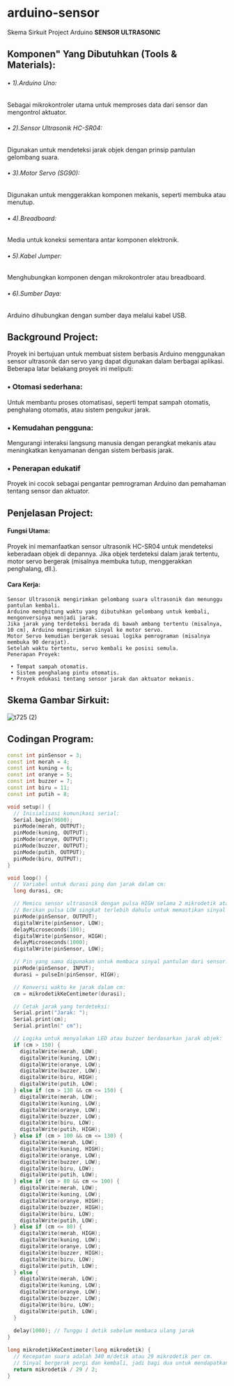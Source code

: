 # arduino-sensor

 Skema Sirkuit Project Arduino **SENSOR ULTRASONIC**




## **Komponen" Yang Dibutuhkan (Tools & Materials):**

###### • 1).Arduino Uno:
Sebagai mikrokontroler utama untuk memproses data dari sensor dan mengontrol aktuator.
###### • 2).Sensor Ultrasonik HC-SR04:
Digunakan untuk mendeteksi jarak objek dengan prinsip pantulan gelombang suara.
###### • 3).Motor Servo (SG90):
Digunakan untuk menggerakkan komponen mekanis, seperti membuka atau menutup.
###### • 4).Breadboard:
Media untuk koneksi sementara antar komponen elektronik.
###### • 5).Kabel Jumper:
Menghubungkan komponen dengan mikrokontroler atau breadboard.
###### • 6).Sumber Daya:
Arduino dihubungkan dengan sumber daya melalui kabel USB.


## Background Project:
  Proyek ini bertujuan untuk membuat sistem berbasis Arduino menggunakan sensor ultrasonik dan servo yang dapat digunakan dalam berbagai aplikasi. Beberapa latar belakang proyek ini meliputi:
### • **Otomasi sederhana:**
Untuk membantu proses otomatisasi, seperti tempat sampah otomatis, penghalang otomatis, atau sistem pengukur jarak.

### • **Kemudahan pengguna:** 
Mengurangi interaksi langsung manusia dengan perangkat mekanis atau meningkatkan kenyamanan dengan sistem berbasis jarak.

### • **Penerapan edukatif**
 Proyek ini cocok sebagai pengantar pemrograman Arduino dan pemahaman tentang sensor dan aktuator.

## Penjelasan Project:

 #### **Fungsi Utama:**
Proyek ini memanfaatkan sensor ultrasonik HC-SR04 untuk mendeteksi keberadaan objek di depannya. Jika objek terdeteksi dalam jarak tertentu, motor servo bergerak (misalnya membuka tutup, menggerakkan penghalang, dll.).

 #### **Cara Kerja:**

    Sensor Ultrasonik mengirimkan gelombang suara ultrasonik dan menunggu pantulan kembali.
    Arduino menghitung waktu yang dibutuhkan gelombang untuk kembali, mengonversinya menjadi jarak.
    Jika jarak yang terdeteksi berada di bawah ambang tertentu (misalnya, 10 cm), Arduino mengirimkan sinyal ke motor servo.
    Motor Servo kemudian bergerak sesuai logika pemrograman (misalnya membuka 90 derajat).
    Setelah waktu tertentu, servo kembali ke posisi semula.
    Penerapan Proyek:

     • Tempat sampah otomatis.
     • Sistem penghalang pintu otomatis.
     • Proyek edukasi tentang sensor jarak dan aktuator mekanis.


## Skema Gambar Sirkuit:

![t725 (2)](https://github.com/user-attachments/assets/93057949-cea9-4f8e-888a-6816cbf27579)



## Codingan Program:

```cpp
const int pinSensor = 3;
const int merah = 4;
const int kuning = 6;
const int oranye = 5;
const int buzzer = 7;
const int biru = 11;
const int putih = 8; 

void setup() {
  // Inisialisasi komunikasi serial:
  Serial.begin(9600);
  pinMode(merah, OUTPUT);
  pinMode(kuning, OUTPUT);
  pinMode(oranye, OUTPUT);
  pinMode(buzzer, OUTPUT);
  pinMode(putih, OUTPUT);
  pinMode(biru, OUTPUT);
}

void loop() {
  // Variabel untuk durasi ping dan jarak dalam cm:
  long durasi, cm;

  // Memicu sensor ultrasonik dengan pulsa HIGH selama 2 mikrodetik atau lebih.
  // Berikan pulsa LOW singkat terlebih dahulu untuk memastikan sinyal bersih:
  pinMode(pinSensor, OUTPUT);
  digitalWrite(pinSensor, LOW);
  delayMicroseconds(100);
  digitalWrite(pinSensor, HIGH);
  delayMicroseconds(1000);
  digitalWrite(pinSensor, LOW);

  // Pin yang sama digunakan untuk membaca sinyal pantulan dari sensor:
  pinMode(pinSensor, INPUT);
  durasi = pulseIn(pinSensor, HIGH);

  // Konversi waktu ke jarak dalam cm:
  cm = mikrodetikKeCentimeter(durasi);

  // Cetak jarak yang terdeteksi:
  Serial.print("Jarak: ");
  Serial.print(cm);
  Serial.println(" cm");

  // Logika untuk menyalakan LED atau buzzer berdasarkan jarak objek:
  if (cm > 150) {
    digitalWrite(merah, LOW);
    digitalWrite(kuning, LOW);
    digitalWrite(oranye, LOW);
    digitalWrite(buzzer, LOW);
    digitalWrite(biru, HIGH);
    digitalWrite(putih, LOW);
  } else if (cm > 130 && cm <= 150) {
    digitalWrite(merah, LOW);
    digitalWrite(kuning, LOW);
    digitalWrite(oranye, LOW);
    digitalWrite(buzzer, LOW);
    digitalWrite(biru, LOW);
    digitalWrite(putih, HIGH);
  } else if (cm > 100 && cm <= 130) {
    digitalWrite(merah, LOW);
    digitalWrite(kuning, HIGH);
    digitalWrite(oranye, LOW);
    digitalWrite(buzzer, LOW);
    digitalWrite(biru, LOW);
    digitalWrite(putih, LOW);
  } else if (cm > 80 && cm <= 100) {
    digitalWrite(merah, LOW);
    digitalWrite(kuning, LOW);
    digitalWrite(oranye, HIGH);
    digitalWrite(buzzer, HIGH);
    digitalWrite(biru, LOW);
    digitalWrite(putih, LOW);
  } else if (cm <= 80) {
    digitalWrite(merah, HIGH);
    digitalWrite(kuning, LOW);
    digitalWrite(oranye, LOW);
    digitalWrite(buzzer, HIGH);
    digitalWrite(biru, LOW);
    digitalWrite(putih, LOW);
  } else {
    digitalWrite(merah, LOW);
    digitalWrite(kuning, LOW);
    digitalWrite(oranye, LOW);
    digitalWrite(buzzer, LOW);
    digitalWrite(biru, LOW);
    digitalWrite(putih, LOW);
  }
  
  delay(1000); // Tunggu 1 detik sebelum membaca ulang jarak
}

long mikrodetikKeCentimeter(long mikrodetik) {
  // Kecepatan suara adalah 340 m/detik atau 29 mikrodetik per cm.
  // Sinyal bergerak pergi dan kembali, jadi bagi dua untuk mendapatkan jarak.
  return mikrodetik / 29 / 2;
}

```
